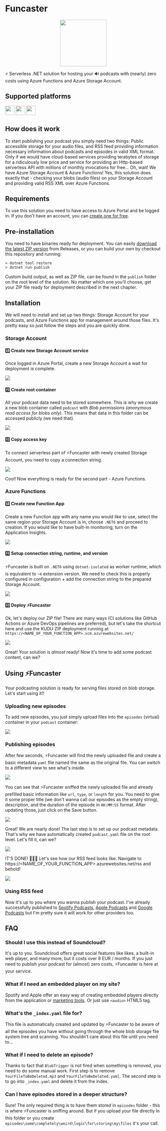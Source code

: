# Funcaster

<p align="center">
<img src="logo.png" width="150px"/>
</p>

⚡ Serverless .NET solution for hosting your 🔊 podcasts with (nearly) zero costs using Azure Functions and Azure Storage Account.


## Supported platforms
<img src="docs/apple-badge.png" height="30px"/> <img src="docs/spotify-badge.png" height="30px"/> <img src="docs/google-badge.png" height="30px"/>

## How does it work
To start publishing your podcast you simply need two things: Public accessible storage for your audio files, and RSS feed providing information necessary information about podcasts and episodes in valid XML format. Only if we would have cloud-based services providing terabytes of storage for a ridiculously low price and service for providing an Http-based serverless API with millions of monthly invocations for free... Oh, wait! We have Azure Storage Account & Azure Functions! Yes, this solution does exactly that - checking your blobs (audio files) on your Storage Account and providing valid RSS XML over Azure Functions.

## Requirements

To use this solution you need to have access to Azure Portal and be logged in. If you don't have an account, you can [create one for free](https://azure.microsoft.com/en-us/free/).

## Pre-installation

You need to have binaries ready for deployment. You can easily [download the latest ZIP version](https://github.com/Dzoukr/Funcaster/releases) from Releases, or you can build your own by checkout this repository and running:

```cli
> dotnet tool restore
> dotnet run publish
```

Custom build output, as well as ZIP file, can be found in the `publish` folder on the root level of the solution. No matter which one you'll choose, get your ZIP file ready for deployment described in the next chapter.


## Installation

We will need to install and set up two things: Storage Account for your podcasts, and Azure Functions app for management around those files. It's pretty easy so just follow the steps and you are quickly done.

### Storage Account

#### 1️⃣ Create new Storage Account service

Once logged in Azure Portal, create a new Storage Account a wait for deployment is complete.

![](docs/account_01.gif)

#### 2️⃣ Create root container

All your podcast data need to be stored somewhere. This is why we create a new blob container called `podcast` with _Blob permissions (anonymous read access for blobs only)._ This means that data in this folder can be accessed publicly (we need that).

![](docs/account_02.gif)

#### 3️⃣ Copy access key

To connect serverless part of ⚡Funcaster with newly created Storage Account, you need to copy a connection string.

![](docs/account_03.gif)

Cool! Now everything is ready for the second part - Azure Functions.

### Azure Functions

#### 1️⃣ Create new Function App

Create a new Function app with any name you would like to use, select the same region your Storage Account is in, choose `.NET6` and proceed to creation. If you would like to have built-in monitoring, turn on the Application Insights.

![](docs/func_01.gif)

#### 2️⃣ Setup connection string, runtime, and version

⚡Funcaster is built on `.NET6` using `dotnet-isolated` as worker runtime, which is equivalent to `~4` extension version. We need to check this is properly configured in configuration + add the connection string to the prepared Storage Account.

![](docs/func_02.gif)

#### 3️⃣ Deploy ⚡Funcaster

Ok, let's deploy our ZIP file! There are many ways (CI solutions like GitHub Actions or Azure DevOps pipelines are preferred), but let's take the shortcut here and use the KUDU ZIP deployment running at `https://<NAME_OF_YOUR_FUNCTION_APP>.scm.azurewebsites.net/`

![](docs/func_03.gif)

Great! Your solution is _almost_ ready! Now it's time to add some podcast content, can we?

## Using ⚡Funcaster

Your podcasting solution is ready for serving files stored on blob storage. Let's start using it!!

[](docs/data_01.gif)

### Uploading new episodes

To add new episodes, you just simply upload files into the `episodes` (virtual) container in your `podcast` container:

![](docs/data_01.gif)

### Publishing episodes

After few seconds, ⚡Funcaster will find the newly uploaded file and create a basic metadata `yaml` file named the same as the original file. You can switch to a different view to see what's inside.

![](docs/data_02.gif)

You can see that ⚡Funcaster sniffed the newly uploaded file and already prefilled basic information like `url`, `type`, or `length` for you. You need to give it some proper title (we don't wanna call our episodes as the empty string), description, and the duration of the episode in `HH:MM:SS` format. After updating those, just click on the Save button.

![](docs/data_03.gif)

Great! We are nearly done! The last step is to set up our podcast metadata. That's why we have automatically created `podcast.yaml` file on the root level. Let's fill it, can we?

![](docs/data_04.gif)

IT'S DONE! 🥳🎆🎊 Let's see how our RSS feed looks like. Navigate to https://<NAME_OF_YOUR_FUNCTION_APP>.azurewebsites.net/rss and behold!

![](docs/data_05.gif)

### Using RSS feed

Now it's up to you where you wanna publish your podcast. I've already successfully published to [Spotify Podcasts](https://open.spotify.com/show/280aceAx85AKZslVytXsrB), [Apple Podcasts](https://podcasts.apple.com/us/podcast/podvocasem/id1590431276) and [Google Podcasts](https://podcasts.google.com/feed/aHR0cHM6Ly9mZWVkLnBvZHZvY2FzZW0uY3ovcnNz) but I'm pretty sure it will work for other providers too.

## FAQ

### Should I use this instead of Soundcloud?

It's up to you. Soundcloud offers great social features like likes, a built-in web player, and many more, but it costs over 8 EUR / months. If you just need to publish your podcast for (almost) zero costs, ⚡Funcaster is here at your service.

### What if I need an embedded player on my site?

Spotify and Apple offer an easy way of creating embedded players directly from the application or [marketing tools](https://tools.applemediaservices.com/). Or just use `<audio>` HTML5 tag.

### What's the `_index.yaml` file for?

This file is automatically created and updated by ⚡Funcaster to be aware of all the episodes you have without going through the whole blob storage file system tree and scanning. You shouldn't care about this file until you need to...

### What if I need to delete an episode?

Thanks to fact that `BlobTrigger` is not fired when something is removed, you need to do some manual work. First step is to remove `YourFileToBeDeleted.mp3` and `YourFileToBeDeleted.yaml`. The second step is to go into `_index.yaml` and delete it from the index.

### Can I have episodes stored in a deeper structure?

Sure! The only required thing is to have them stored in `episodes` folder - this is where ⚡Funcaster is sniffing around. But if you upload your file directly in this folder or you create `episodes\some\completely\weird\logic\for\storing\my\files` it's your call.

